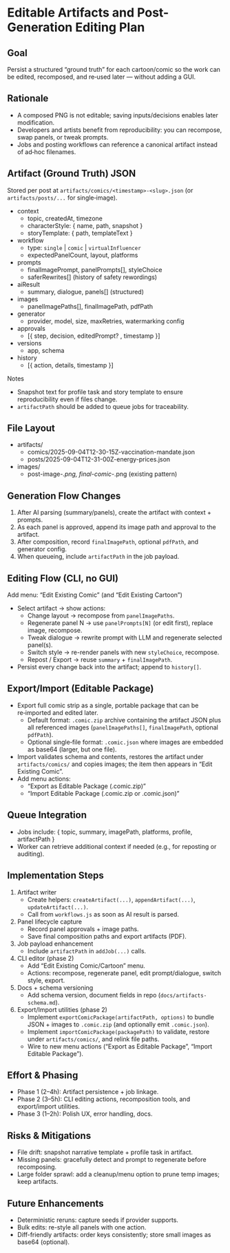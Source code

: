 # Editable Artifacts and Post-Generation Editing Plan

## Goal
Persist a structured “ground truth” for each cartoon/comic so the work can be edited, recomposed, and re‑used later — without adding a GUI.

## Rationale
- A composed PNG is not editable; saving inputs/decisions enables later modification.
- Developers and artists benefit from reproducibility: you can recompose, swap panels, or tweak prompts.
- Jobs and posting workflows can reference a canonical artifact instead of ad‑hoc filenames.

## Artifact (Ground Truth) JSON
Stored per post at `artifacts/comics/<timestamp>-<slug>.json` (or `artifacts/posts/...` for single‑image).

- context
  - topic, createdAt, timezone
  - characterStyle: { name, path, snapshot }
  - storyTemplate: { path, templateText }
- workflow
  - type: `single` | `comic` | `virtualInfluencer`
  - expectedPanelCount, layout, platforms
- prompts
  - finalImagePrompt, panelPrompts[], styleChoice
  - saferRewrites[] (history of safety rewordings)
- aiResult
  - summary, dialogue, panels[] (structured)
- images
  - panelImagePaths[], finalImagePath, pdfPath
- generator
  - provider, model, size, maxRetries, watermarking config
- approvals
  - [{ step, decision, editedPrompt? , timestamp }]
- versions
  - app, schema
- history
  - [{ action, details, timestamp }]

Notes
- Snapshot text for profile task and story template to ensure reproducibility even if files change.
- `artifactPath` should be added to queue jobs for traceability.

## File Layout
- artifacts/
  - comics/2025-09-04T12-30-15Z-vaccination-mandate.json
  - posts/2025-09-04T12-31-00Z-energy-prices.json
- images/
  - post-image-*.png, final-comic-*.png (existing pattern)

## Generation Flow Changes
1) After AI parsing (summary/panels), create the artifact with context + prompts.
2) As each panel is approved, append its image path and approval to the artifact.
3) After composition, record `finalImagePath`, optional `pdfPath`, and generator config.
4) When queueing, include `artifactPath` in the job payload.

## Editing Flow (CLI, no GUI)
Add menu: “Edit Existing Comic” (and “Edit Existing Cartoon”)
- Select artifact → show actions:
  - Change layout → recompose from `panelImagePaths`.
  - Regenerate panel N → use `panelPrompts[N]` (or edit first), replace image, recompose.
  - Tweak dialogue → rewrite prompt with LLM and regenerate selected panel(s).
  - Switch style → re-render panels with new `styleChoice`, recompose.
  - Repost / Export → reuse `summary` + `finalImagePath`.
- Persist every change back into the artifact; append to `history[]`.

## Export/Import (Editable Package)
- Export full comic strip as a single, portable package that can be re‑imported and edited later.
  - Default format: `.comic.zip` archive containing the artifact JSON plus all referenced images (`panelImagePaths[]`, `finalImagePath`, optional `pdfPath`).
  - Optional single‑file format: `.comic.json` where images are embedded as base64 (larger, but one file).
- Import validates schema and contents, restores the artifact under `artifacts/comics/` and copies images; the item then appears in “Edit Existing Comic”.
- Add menu actions:
  - “Export as Editable Package (.comic.zip)”
  - “Import Editable Package (.comic.zip or .comic.json)”

## Queue Integration
- Jobs include: { topic, summary, imagePath, platforms, profile, artifactPath }
- Worker can retrieve additional context if needed (e.g., for reposting or auditing).

## Implementation Steps
1) Artifact writer
   - Create helpers: `createArtifact(...)`, `appendArtifact(...)`, `updateArtifact(...)`.
   - Call from `workflows.js` as soon as AI result is parsed.
2) Panel lifecycle capture
   - Record panel approvals + image paths.
   - Save final composition paths and export artifacts (PDF).
3) Job payload enhancement
   - Include `artifactPath` in `addJob(...)` calls.
4) CLI editor (phase 2)
   - Add “Edit Existing Comic/Cartoon” menu.
   - Actions: recompose, regenerate panel, edit prompt/dialogue, switch style, export.
5) Docs + schema versioning
   - Add schema version, document fields in repo (`docs/artifacts-schema.md`).
6) Export/Import utilities (phase 2)
   - Implement `exportComicPackage(artifactPath, options)` to bundle JSON + images to `.comic.zip` (and optionally emit `.comic.json`).
   - Implement `importComicPackage(packagePath)` to validate, restore under `artifacts/comics/`, and relink file paths.
   - Wire to new menu actions (“Export as Editable Package”, “Import Editable Package”).

## Effort & Phasing
- Phase 1 (2–4h): Artifact persistence + job linkage.
- Phase 2 (3–5h): CLI editing actions, recomposition tools, and export/import utilities.
- Phase 3 (1–2h): Polish UX, error handling, docs.

## Risks & Mitigations
- File drift: snapshot narrative template + profile task in artifact.
- Missing panels: gracefully detect and prompt to regenerate before recomposing.
- Large folder sprawl: add a cleanup/menu option to prune temp images; keep artifacts.

## Future Enhancements
- Deterministic reruns: capture seeds if provider supports.
- Bulk edits: re-style all panels with one action.
- Diff-friendly artifacts: order keys consistently; store small images as base64 (optional).
